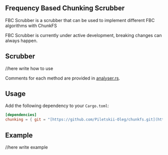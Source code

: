 ## Frequency Based Chunking Scrubber
FBC Scrubber is a scrubber that can be used to implement different FBC algorithms with ChunkFS

FBC Scrubber is currently under active development, breaking changes can always happen.

## Scrubber

//here write how to use

Comments for each method are provided in [analyser.rs](analyser/lib.rs).

## Usage

Add the following dependency to your `Cargo.toml`:

```toml
[dependencies]
chunking = { git = "[https://github.com/Piletskii-Oleg/chunkfs.git](https://github.com/admitrievtsev/fbc-chunker.git)" }
```
## Example

//here write example
